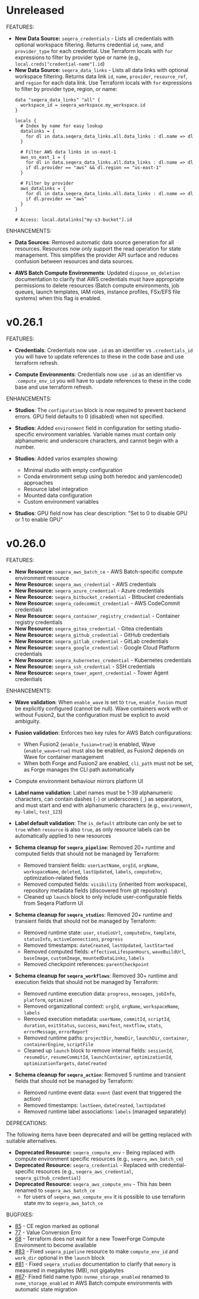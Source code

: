 # Unreleased

FEATURES:

- **New Data Source:** `seqera_credentials` - Lists all credentials with optional workspace filtering. Returns credential `id`, `name`, and `provider_type` for each credential. Use Terraform locals with `for` expressions to filter by provider type or name (e.g., `local.creds["credential-name"].id`)
- **New Data Source:** `seqera_data_links` - Lists all data links with optional workspace filtering. Returns data link `id`, `name`, `provider`, `resource_ref`, and `region` for each data link. Use Terraform locals with `for` expressions to filter by provider type, region, or name:
  ```hcl
  data "seqera_data_links" "all" {
    workspace_id = seqera_workspace.my_workspace.id
  }

  locals {
    # Index by name for easy lookup
    datalinks = {
      for dl in data.seqera_data_links.all.data_links : dl.name => dl
    }

    # Filter AWS data links in us-east-1
    aws_us_east_1 = {
      for dl in data.seqera_data_links.all.data_links : dl.name => dl
      if dl.provider == "aws" && dl.region == "us-east-1"
    }

    # Filter by provider
    aws_datalinks = {
      for dl in data.seqera_data_links.all.data_links : dl.name => dl
      if dl.provider == "aws"
    }
  }

  # Access: local.datalinks["my-s3-bucket"].id
  ```

ENHANCEMENTS:

- **Data Sources**: Removed automatic data source generation for all resources. Resources now only support the read operation for state management. This simplifies the provider API surface and reduces confusion between resources and data sources.

- **AWS Batch Compute Environments**: Updated `dispose_on_deletion` documentation to clarify that AWS credentials must have appropriate permissions to delete resources (Batch compute environments, job queues, launch templates, IAM roles, instance profiles, FSx/EFS file systems) when this flag is enabled.

# v0.26.1

FEATURES:

- **Credentials**: Credentials now use `.id` as an identifier vs `.credentials_id` you will have to update references to these in the code base and use terraform refresh.

- **Compute Environments**: Credentials now use `.id` as an identifier vs `.compute_env_id` you will have to update references to these in the code base and use terraform refresh.

ENHANCEMENTS:

- **Studios**: The `configuration` block is now required to prevent backend errors. GPU field defaults to 0 (disabled) when not specified.

- **Studios**: Added `environment` field in configuration for setting studio-specific environment variables. Variable names must contain only alphanumeric and underscore characters, and cannot begin with a number.

- **Studios**: Added varios examples showing:
  - Minimal studio with empty configuration
  - Conda environment setup using both heredoc and yamlencode() approaches
  - Resource label integration
  - Mounted data configuration
  - Custom environment variables

- **Studios**: GPU field now has clear description: "Set to 0 to disable GPU or 1 to enable GPU"

# v0.26.0

FEATURES:

- **New Resource:** `seqera_aws_batch_ce` - AWS Batch-specific compute environment resource
- **New Resource:** `seqera_aws_credential` - AWS credentials
- **New Resource:** `seqera_azure_credential` - Azure credentials
- **New Resource:** `seqera_bitbucket_credential` - Bitbucket credentials
- **New Resource:** `seqera_codecommit_credential` - AWS CodeCommit credentials
- **New Resource:** `seqera_container_registry_credential` - Container registry credentials
- **New Resource:** `seqera_gitea_credential` - Gitea credentials
- **New Resource:** `seqera_github_credential` - GitHub credentials
- **New Resource:** `seqera_gitlab_credential` - GitLab credentials
- **New Resource:** `seqera_google_credential` - Google Cloud Platform credentials
- **New Resource:** `seqera_kubernetes_credential` - Kubernetes credentials
- **New Resource:** `seqera_ssh_credential` - SSH credentials
- **New Resource:** `seqera_tower_agent_credential` - Tower Agent credentials

ENHANCEMENTS:

- **Wave validation**: When `enable_wave` is set to `true`, `enable_fusion` must be explicitly configured (cannot be null). Wave containers work with or without Fusion2, but the configuration must be explicit to avoid ambiguity.

- **Fusion validation**: Enforces two key rules for AWS Batch configurations:
  - When Fusion2 (`enable_fusion=true`) is enabled, Wave (`enable_wave=true`) must also be enabled, as Fusion2 depends on Wave for container management
  - When both Forge and Fusion2 are enabled, `cli_path` must not be set, as Forge manages the CLI path automatically
- Compute environment behaviour mirrors platform UI

- **Label name validation**: Label names must be 1-39 alphanumeric characters, can contain dashes (`-`) or underscores (`_`) as separators, and must start and end with alphanumeric characters (e.g., `environment`, `my-label`, `test_123`)

- **Label default validation**: The `is_default` attribute can only be set to `true` when `resource` is also `true`, as only resource labels can be automatically applied to new resources

- **Schema cleanup for `seqera_pipeline`**: Removed 20+ runtime and computed fields that should not be managed by Terraform:

  - Removed transient fields: `userLastName`, `orgId`, `orgName`, `workspaceName`, `deleted`, `lastUpdated`, `labels`, `computeEnv`, optimization-related fields
  - Removed computed fields: `visibility` (inherited from workspace), repository metadata fields (discovered from git repository)
  - Cleaned up `launch` block to only include user-configurable fields from Seqera Platform UI

- **Schema cleanup for `seqera_studios`**: Removed 20+ runtime and transient fields that should not be managed by Terraform:

  - Removed runtime state: `user`, `studioUrl`, `computeEnv`, `template`, `statusInfo`, `activeConnections`, `progress`
  - Removed timestamps: `dateCreated`, `lastUpdated`, `lastStarted`
  - Removed computed fields: `effectiveLifespanHours`, `waveBuildUrl`, `baseImage`, `customImage`, `mountedDataLinks`, `labels`
  - Removed checkpoint references: `parentCheckpoint`

- **Schema cleanup for `seqera_workflows`**: Removed 30+ runtime and execution fields that should not be managed by Terraform:

  - Removed runtime execution data: `progress`, `messages`, `jobInfo`, `platform`, `optimized`
  - Removed organizational context: `orgId`, `orgName`, `workspaceName`, `labels`
  - Removed execution metadata: `userName`, `commitId`, `scriptId`, `duration`, `exitStatus`, `success`, `manifest`, `nextflow`, `stats`, `errorMessage`, `errorReport`
  - Removed runtime paths: `projectDir`, `homeDir`, `launchDir`, `container`, `containerEngine`, `scriptFile`
  - Cleaned up `launch` block to remove internal fields: `sessionId`, `resumeDir`, `resumeCommitId`, `launchContainer`, `optimizationId`, `optimizationTargets`, `dateCreated`

- **Schema cleanup for `seqera_action`**: Removed 5 runtime and transient fields that should not be managed by Terraform:
  - Removed runtime event data: `event` (last event that triggered the action)
  - Removed timestamps: `lastSeen`, `dateCreated`, `lastUpdated`
  - Removed runtime label associations: `labels` (managed separately)

DEPRECATIONS:

The following items have been deprecated and will be getting replaced with suitable alternatives.

- **Deprecated Resource:** `seqera_compute_env` - Being replaced with compute environment specific resources (e.g., `seqera_aws_batch_ce`)
- **Deprecated Resource:** `seqera_credential` - Replaced with credential-specific resources (e.g., `seqera_aws_credential`, `seqera_github_credential`)
- **Deprecated Resource:** `seqera_aws_compute_env` - This has been renamed to `seqera_aws_batch_ce`
  - for users of `seqera_aws_compute_env` it is possible to use terraform state mv to `seqera_aws_batch_ce`

BUGFIXES:

- [85](https://github.com/seqeralabs/terraform-provider-seqera/issues/85) - CE region marked as optional
- [77](https://github.com/seqeralabs/terraform-provider-seqera/issues/77) - Value Conversion Erro
- [68](https://github.com/seqeralabs/terraform-provider-seqera/issues/68) - Terraform does not wait for a new TowerForge Compute Environment to become available
- [#83](https://github.com/seqeralabs/terraform-provider-seqera/issues/83) - Fixed `seqera_pipeline` resource to make `compute_env_id` and `work_dir` optional in the `launch` block
- [#81](https://github.com/seqeralabs/terraform-provider-seqera/issues/81) - Fixed `seqera_studios` documentation to clarify that `memory` is measured in megabytes (MB), not gigabytes
- [#67](https://github.com/seqeralabs/terraform-provider-seqera/issues/67)- Fixed field name typo: `nvnme_storage_enabled` renamed to `nvme_storage_enabled` in AWS Batch compute environments with automatic state migration
